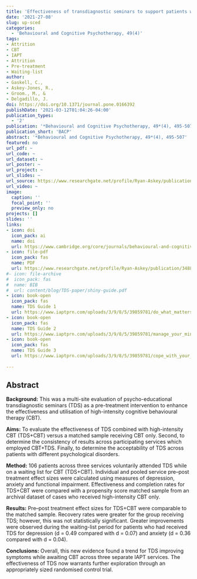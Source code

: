 ```yaml
---
title: 'Effectiveness of transdiagnostic seminars to support patients with common mental disorders: A multi-service practice research network study'
date: '2021-27-08'
slug: up-sced
categories:
  - 'Behavioural and Cognitive Psychotherapy, 49(4)'
tags:
- Attrition
- CBT
- IAPT
- Attrition
- Pre-treatment
- Waiting-list
author:
- Gaskell, C., 
- Askey-Jones, R., 
- Groom., M., &
- Delgadillo, J.
doi: https://doi.org/10.1371/journal.pone.0166392
publishDate: '2021-03-12T01:04:26-04:00'
publication_types:
  - '2'
publication: '*Behavioural and Cognitive Psychotherapy, 49*(4), 495-507'
publication_short: 'BACP'
abstract: '*Behavioural and Cognitive Psychotherapy, 49*(4), 495-507'
featured: no
url_pdf: ~
url_code: ~
url_dataset: ~
url_poster: ~
url_project: ~
url_slides: ~
url_source: https://www.researchgate.net/profile/Ryan-Askey/publication/348848184_Effectiveness_of_transdiagnostic_seminars_to_support_patients_with_common_mental_disorders_A_multi-service_practice_research_network_study/links/604e6545a6fdcccfee813a27/Effectiveness-of-transdiagnostic-seminars-to-support-patients-with-common-mental-disorders-A-multi-service-practice-research-network-study.pdf
url_video: ~
image:
  caption: ''
  focal_point: ''
  preview_only: no
projects: []
slides: ''
links:
- icon: doi
  icon_pack: ai
  name: doi
  url: https://www.cambridge.org/core/journals/behavioural-and-cognitive-psychotherapy/article/abs/effectiveness-of-transdiagnostic-seminars-to-support-patients-with-common-mental-disorders-a-multiservice-practice-research-network-study/2142DC8031FD2F75738777E40333A84B
- icon: file-pdf
  icon_pack: fas
  name: PDF
  url: https://www.researchgate.net/profile/Ryan-Askey/publication/348848184_Effectiveness_of_transdiagnostic_seminars_to_support_patients_with_common_mental_disorders_A_multi-service_practice_research_network_study/links/604e6545a6fdcccfee813a27/Effectiveness-of-transdiagnostic-seminars-to-support-patients-with-common-mental-disorders-A-multi-service-practice-research-network-study.pdf
#- icon: file-archive
#  icon_pack: fas
#  name: BIB
#  url: content/blog/TDS-paper/shiny-guide.pdf
- icon: book-open
  icon_pack: fas
  name: TDS Guide 1
  url: https://www.iaptprn.com/uploads/3/9/8/5/39859781/do_what_matters.pdf
- icon: book-open
  icon_pack: fas
  name: TDS Guide 2
  url: https://www.iaptprn.com/uploads/3/9/8/5/39859781/manage_your_mind.pdf
- icon: book-open
  icon_pack: fas
  name: TDS Guide 3
  url: https://www.iaptprn.com/uploads/3/9/8/5/39859781/cope_with_your_feelings.pdf
  
---
```


## **Abstract**

**Background:** This was a multi-site evaluation of psycho-educational transdiagnostic seminars (TDS) as a pre-treatment intervention to enhance the effectiveness and utilisation of high-intensity cognitive behavioural therapy (CBT).

**Aims:** To evaluate the effectiveness of TDS combined with high-intensity CBT (TDS+CBT) versus a matched sample receiving CBT only. Second, to determine the consistency of results across participating services which employed CBT+TDS. Finally, to determine the acceptability of TDS across patients with different psychological disorders.

**Method:** 106 patients across three services voluntarily attended TDS while on a waiting list for CBT (TDS+CBT). Individual and pooled service pre–post treatment effect sizes were calculated using measures of depression, anxiety and functional impairment. Effectiveness and completion rates for TDS+CBT were compared with a propensity score matched sample from an archival dataset of cases who received high-intensity CBT only.

**Results:** Pre–post treatment effect sizes for TDS+CBT were comparable to the matched sample. Recovery rates were greater for the group receiving TDS; however, this was not statistically significant. Greater improvements were observed during the waiting-list period for patients who had received TDS for depression (d = 0.49 compared with d = 0.07) and anxiety (d = 0.36 compared with d = 0.04).

**Conclusions:** Overall, this new evidence found a trend for TDS improving symptoms while awaiting CBT across three separate IAPT services. The effectiveness of TDS now warrants further exploration through an appropriately sized randomised control trial.
